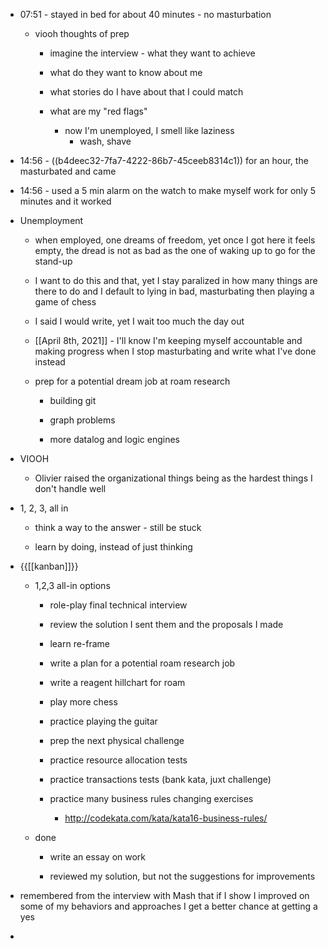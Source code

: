 - 07:51 - stayed in bed for about 40 minutes - no masturbation
	 - viooh thoughts of prep
		 - imagine the interview - what they want to achieve

		 - what do they want to know about me

		 - what stories do I have about that I could match

		 - what are my "red flags"
			 - now I'm unemployed, I smell like laziness
				 - wash, shave

- 14:56 - ((b4deec32-7fa7-4222-86b7-45ceeb8314c1)) for an hour, the masturbated and came

- 14:56 - used a 5 min alarm on the watch to make myself work for only 5 minutes and it worked

- Unemployment
	 - when employed, one dreams of freedom, yet once I got here it feels empty, the dread is not as bad as the one of waking up to go for the stand-up

	 - I want to do this and that, yet I stay paralized in how many things are there to do and I default to lying in bad, masturbating then playing a game of chess

	 - I said I would write, yet I wait too much the day out

	 - [[April 8th, 2021]] - I'll know I'm keeping myself accountable and making progress when I stop masturbating and write what I've done instead

	 - prep for a potential dream job at roam research
		 - building git

		 - graph problems

		 - more datalog and logic engines

- VIOOH
	 - Olivier raised the organizational things being as the hardest things I don't handle well

- 1, 2, 3, all in
	 - think a way to the answer - still be stuck

	 - learn by doing, instead of just thinking

- {{[[kanban]]}}
	 - 1,2,3 all-in options
		 - role-play final technical interview

		 - review the solution I sent them and the proposals I made

		 - learn re-frame

		 - write a plan for a potential roam research job

		 - write a reagent hillchart for roam

		 - play more chess

		 - practice playing the guitar

		 - prep the next physical challenge

		 - practice resource allocation tests

		 - practice transactions tests (bank kata, juxt challenge)

		 - practice many business rules changing exercises
			 - http://codekata.com/kata/kata16-business-rules/

	 - done
		 - write an essay on work

		 - reviewed my solution, but not the suggestions for improvements

- remembered from the interview with Mash that if I show I improved on some of my behaviors and approaches I get a better chance at getting a yes

- 
